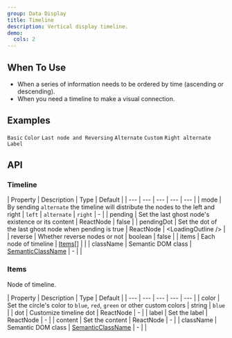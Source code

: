```yaml
---
group: Data Display
title: Timeline
description: Vertical display timeline.
demo:
  cols: 2
---
```


## When To Use

- When a series of information needs to be ordered by time (ascending or descending).
- When you need a timeline to make a visual connection.

## Examples

<!-- prettier-ignore -->
<code src="./demo/basic.tsx">Basic</code>
<code src="./demo/color.tsx">Color</code>
<code src="./demo/pending.tsx">Last node and Reversing</code>
<code src="./demo/alternate.tsx">Alternate</code>
<code src="./demo/custom.tsx">Custom</code>
<code src="./demo/right.tsx">Right alternate</code>
<code src="./demo/label.tsx">Label</code>

## API

### Timeline

| Property | Description | Type | Default |
| --- | --- | --- | --- | --- |
| mode | By sending `alternate` the timeline will distribute the nodes to the left and right | `left` \| `alternate` \| `right` | - |
| pending | Set the last ghost node's existence or its content | ReactNode | false |
| pendingDot | Set the dot of the last ghost node when pending is true | ReactNode | &lt;LoadingOutline /&gt; |
| reverse | Whether reverse nodes or not | boolean | false |
| items | Each node of timeline | [Items](#Items)[] |  |
| className | Semantic DOM class | [SemanticClassName](/docs/semantic-classname) | - |  |

### Items

Node of timeline.

| Property | Description | Type | Default |
| --- | --- | --- | --- | --- |
| color | Set the circle's color to `blue`, `red`, `green` or other custom colors | string | `blue` |
| dot | Customize timeline dot | ReactNode | - |
| label | Set the label | ReactNode | - |
| content | Set the content | ReactNode | - |
| className | Semantic DOM class | [SemanticClassName](/docs/semantic-classname) | - |  |
